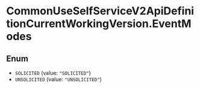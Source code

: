# CommonUseSelfServiceV2ApiDefinitionCurrentWorkingVersion.EventModes

## Enum

* `SOLICITED` (value: `"SOLICITED"`)
* `UNSOLICITED` (value: `"UNSOLICITED"`)
